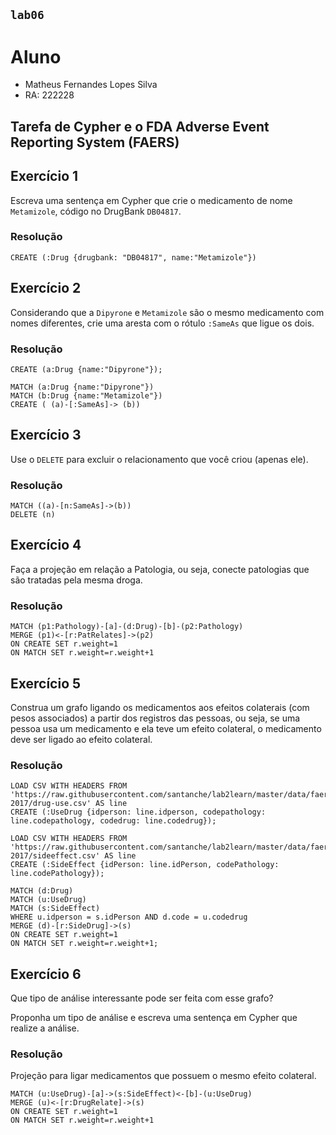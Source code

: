 ## `lab06`

# Aluno
* Matheus Fernandes Lopes Silva
* RA: 222228

## Tarefa de Cypher e o FDA Adverse Event Reporting System (FAERS)

## Exercício 1

Escreva uma sentença em Cypher que crie o medicamento de nome `Metamizole`, código no DrugBank `DB04817`.

### Resolução
~~~cypher
CREATE (:Drug {drugbank: "DB04817", name:"Metamizole"})
~~~

## Exercício 2

Considerando que a `Dipyrone` e `Metamizole` são o mesmo medicamento com nomes diferentes, crie uma aresta com o rótulo `:SameAs` que ligue os dois.

### Resolução
~~~cypher
CREATE (a:Drug {name:"Dipyrone"});

MATCH (a:Drug {name:"Dipyrone"})
MATCH (b:Drug {name:"Metamizole"})
CREATE ( (a)-[:SameAs]-> (b))
~~~

## Exercício 3

Use o `DELETE` para excluir o relacionamento que você criou (apenas ele).

### Resolução
~~~cypher
MATCH ((a)-[n:SameAs]->(b))
DELETE (n)
~~~

## Exercício 4

Faça a projeção em relação a Patologia, ou seja, conecte patologias que são tratadas pela mesma droga.

### Resolução
~~~cypher
MATCH (p1:Pathology)-[a]-(d:Drug)-[b]-(p2:Pathology)
MERGE (p1)<-[r:PatRelates]->(p2)
ON CREATE SET r.weight=1
ON MATCH SET r.weight=r.weight+1
~~~

## Exercício 5

Construa um grafo ligando os medicamentos aos efeitos colaterais (com pesos associados) a partir dos registros das pessoas, ou seja, se uma pessoa usa um medicamento e ela teve um efeito colateral, o medicamento deve ser ligado ao efeito colateral.

### Resolução
~~~cypher
LOAD CSV WITH HEADERS FROM 'https://raw.githubusercontent.com/santanche/lab2learn/master/data/faers-2017/drug-use.csv' AS line
CREATE (:UseDrug {idperson: line.idperson, codepathology: line.codepathology, codedrug: line.codedrug});

LOAD CSV WITH HEADERS FROM 'https://raw.githubusercontent.com/santanche/lab2learn/master/data/faers-2017/sideeffect.csv' AS line
CREATE (:SideEffect {idPerson: line.idPerson, codePathology: line.codePathology});

MATCH (d:Drug)
MATCH (u:UseDrug)
MATCH (s:SideEffect)
WHERE u.idperson = s.idPerson AND d.code = u.codedrug
MERGE (d)-[r:SideDrug]->(s)
ON CREATE SET r.weight=1
ON MATCH SET r.weight=r.weight+1;
~~~

## Exercício 6

Que tipo de análise interessante pode ser feita com esse grafo?

Proponha um tipo de análise e escreva uma sentença em Cypher que realize a análise.

### Resolução
Projeção para ligar medicamentos que possuem o mesmo efeito colateral.
~~~cypher
MATCH (u:UseDrug)-[a]->(s:SideEffect)<-[b]-(u:UseDrug)
MERGE (u)<-[r:DrugRelate]->(s)
ON CREATE SET r.weight=1
ON MATCH SET r.weight=r.weight+1
~~~
